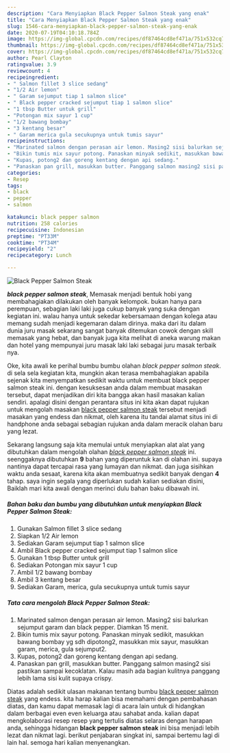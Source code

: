 ```yaml
---
description: "Cara Menyiapkan Black Pepper Salmon Steak yang enak"
title: "Cara Menyiapkan Black Pepper Salmon Steak yang enak"
slug: 1546-cara-menyiapkan-black-pepper-salmon-steak-yang-enak
date: 2020-07-19T04:10:18.784Z
image: https://img-global.cpcdn.com/recipes/df87464cd8ef471a/751x532cq70/black-pepper-salmon-steak-foto-resep-utama.jpg
thumbnail: https://img-global.cpcdn.com/recipes/df87464cd8ef471a/751x532cq70/black-pepper-salmon-steak-foto-resep-utama.jpg
cover: https://img-global.cpcdn.com/recipes/df87464cd8ef471a/751x532cq70/black-pepper-salmon-steak-foto-resep-utama.jpg
author: Pearl Clayton
ratingvalue: 3.9
reviewcount: 4
recipeingredient:
- " Salmon fillet 3 slice sedang"
- "1/2 Air lemon"
- " Garam sejumput tiap 1 salmon slice"
- " Black pepper cracked sejumput tiap 1 salmon slice"
- "1 tbsp Butter untuk grill"
- "Potongan mix sayur 1 cup"
- "1/2 bawang bombay"
- "3 kentang besar"
- " Garam merica gula secukupnya untuk tumis sayur"
recipeinstructions:
- "Marinated salmon dengan perasan air lemon. Masing2 sisi balurkan sejumput garam dan black pepper. Diamkan 15 menit."
- "Bikin tumis mix sayur potong. Panaskan minyak sedikit, masukkan bawang bombay yg sdh dipotong2, masukkan mix sayur, masukkan garam, merica, gula sejumput2."
- "Kupas, potong2 dan goreng kentang dengan api sedang."
- "Panaskan pan grill, masukkan butter. Panggang salmon masing2 sisi pastikan sampai kecoklatan. Kalau masih ada bagian kulitnya panggang lebih lama sisi kulit supaya crispy."
categories:
- Resep
tags:
- black
- pepper
- salmon

katakunci: black pepper salmon 
nutrition: 258 calories
recipecuisine: Indonesian
preptime: "PT33M"
cooktime: "PT34M"
recipeyield: "2"
recipecategory: Lunch

---
```



![Black Pepper Salmon Steak](https://img-global.cpcdn.com/recipes/df87464cd8ef471a/751x532cq70/black-pepper-salmon-steak-foto-resep-utama.jpg)

<b><i>black pepper salmon steak</i></b>, Memasak menjadi bentuk hobi yang membahagiakan dilakukan oleh banyak kelompok. bukan hanya para perempuan, sebagian laki laki juga cukup banyak yang suka dengan kegiatan ini. walau hanya untuk sekedar kebersamaan dengan kolega atau memang sudah menjadi kegemaran dalam dirinya. maka dari itu dalam dunia juru masak sekarang sangat banyak ditemukan cowok dengan skill memasak yang hebat, dan banyak juga kita melihat di aneka warung makan dan hotel yang mempunyai juru masak laki laki sebagai juru masak terbaik nya.



Oke, kita awali ke perihal bumbu bumbu olahan <i>black pepper salmon steak</i>. di sela sela kegiatan kita, mungkin akan terasa membahagiakan apabila sejenak kita menyempatkan sedikit waktu untuk membuat black pepper salmon steak ini. dengan kesuksesan anda dalam membuat masakan tersebut, dapat menjadikan diri kita bangga akan hasil masakan kalian sendiri. apalagi disini dengan perantara situs ini kita akan dapat rujukan untuk mengolah masakan <u>black pepper salmon steak</u> tersebut menjadi masakan yang endess dan nikmat, oleh karena itu tandai alamat situs ini di handphone anda sebagai sebagian rujukan anda dalam meracik olahan baru yang lezat.


Sekarang langsung saja kita memulai untuk menyiapkan alat alat yang dibutuhkan dalam mengolah olahan <u><i>black pepper salmon steak</i></u> ini. seenggaknya dibutuhkan <b>9</b> bahan yang diperuntuk kan di olahan ini. supaya nantinya dapat tercapai rasa yang lumayan dan nikmat. dan juga sisihkan waktu anda sesaat, karena kita akan membuatnya sedikit banyak dengan <b>4</b> tahap. saya ingin segala yang diperlukan sudah kalian sediakan disini, Baiklah mari kita awali dengan merinci dulu bahan baku dibawah ini.

<!--inarticleads1-->

##### Bahan baku dan bumbu yang dibutuhkan untuk menyiapkan Black Pepper Salmon Steak:

1. Gunakan  Salmon fillet 3 slice sedang
1. Siapkan 1/2 Air lemon
1. Sediakan  Garam sejumput tiap 1 salmon slice
1. Ambil  Black pepper cracked sejumput tiap 1 salmon slice
1. Gunakan 1 tbsp Butter untuk grill
1. Sediakan Potongan mix sayur 1 cup
1. Ambil 1/2 bawang bombay
1. Ambil 3 kentang besar
1. Sediakan  Garam, merica, gula secukupnya untuk tumis sayur




<!--inarticleads2-->

##### Tata cara mengolah Black Pepper Salmon Steak:

1. Marinated salmon dengan perasan air lemon. Masing2 sisi balurkan sejumput garam dan black pepper. Diamkan 15 menit.
1. Bikin tumis mix sayur potong. Panaskan minyak sedikit, masukkan bawang bombay yg sdh dipotong2, masukkan mix sayur, masukkan garam, merica, gula sejumput2.
1. Kupas, potong2 dan goreng kentang dengan api sedang.
1. Panaskan pan grill, masukkan butter. Panggang salmon masing2 sisi pastikan sampai kecoklatan. Kalau masih ada bagian kulitnya panggang lebih lama sisi kulit supaya crispy.




Diatas adalah sedikit ulasan makanan tentang bumbu <u>black pepper salmon steak</u> yang endess. kita harap kalian bisa memahami dengan pembahasan diatas, dan kamu dapat memasak lagi di acara lain untuk di hidangkan dalam berbagai even even keluarga atau sahabat anda. kalian dapat mengkolaborasi resep resep yang tertulis diatas selaras dengan harapan anda, sehingga hidangan <b>black pepper salmon steak</b> ini bisa menjadi lebih lezat dan nikmat lagi. berikut penjabaran singkat ini, sampai bertemu lagi di lain hal. semoga hari kalian menyenangkan.
